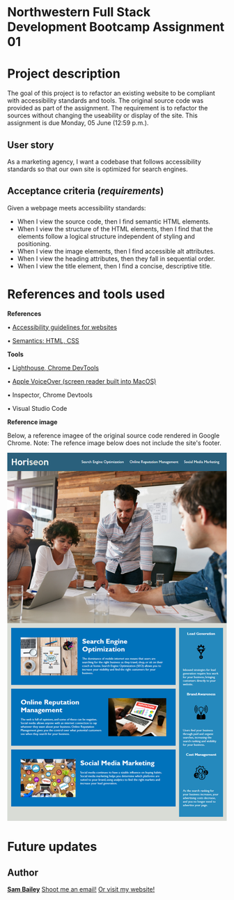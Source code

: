 # Northwestern Full Stack Development Bootcamp Assignment 01

# Project description

The goal of this project is to refactor an existing website to be compliant with accessibility standards and tools. The original source code was provided as part of the assignment. The requirement is to refactor the sources without changing the useability or display of the site. This assignment is due Monday, 05 June (12:59 p.m.). 

## User story
As a marketing agency, I want a codebase that follows accessibility standards so that our own site is optimized for search engines.

## Acceptance criteria (_requirements_)
Given a webpage meets accessibility standards:
* When I view the source code, then I find semantic HTML elements.
* When I view the structure of the HTML elements, then I find that the elements follow a logical structure independent of styling and positioning.
* When I view the image elements, then I find accessible alt attributes.
* When I view the heading attributes, then they fall in sequential order.
* When I view the title element, then I find a concise, descriptive title.

# References and tools used

**References**

• [Accessibility guidelines for websites](https://developer.mozilla.org/en-US/docs/Learn/Accessibility)

• [Semantics: HTML, CSS](https://developer.mozilla.org/en-US/docs/Glossary/Semantics)

**Tools**

• [Lighthouse, Chrome DevTools](https://developer.chrome.com/docs/lighthouse/overview/)

• [Apple VoiceOver (screen reader built into MacOS)](https://www.apple.com/voiceover/info/guide/_1121.html#:~:text=About%20VoiceOver&text=To%20turn%20on%20VoiceOver%2C%20press,using%20contracted%20or%20uncontracted%20braille.)

• Inspector, Chrome Devtools

• Visual Studio Code

**Reference image**

Below, a reference imagee of the original source code rendered in Google Chrome. Note: The refence image below does not include the site's footer.

![Screenshot of original site.](./assets/01-html-css-git-homework-demo.png)

# Future updates

## Author

[**Sam Bailey**](https://github.com/thoughtsinbuttermilk) [Shoot me an email!](thoughtsinbuttermilk@gmail.com) [Or visit my website!](http://www.thoughtsinbuttermilk.com)